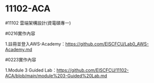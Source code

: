 # 11102-ACA


#11102 雲端架構設計(資電碩專一)

#0216實作內容

1.註冊並登入AWS-Academy：https://github.com/EISCFCU/Lab0_AWS-Academy.md

#0223實作內容

1.Module 3 Guided Lab：https://github.com/EISCFCU/11102-ACA/blob/main/module%203-Guided%20Lab.md
